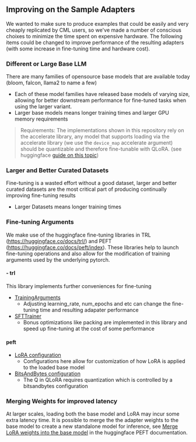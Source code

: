 ## Improving on the Sample Adapters
We wanted to make sure to produce examples that could be easily and very cheaply replicated by CML users, so we've made a number of conscious choixes to minimize the time spent on expensive hardware. The following items could be changed to improve performance of the resulting adapters (with some increase in fine-tuning time and hardware cost).

### Different or Large Base LLM
There are many families of opensource base models that are available today (bloom, falcon, llama2 to name a few)
- Each of these model families have released base models of varying size, allowing for better downstream performance for fine-tuned tasks when using the larger variant.
- Larger base models means longer training times and larger GPU memory requirements

> Requirements: The implementations shown in this repository rely on the accelerate library, any model that supports loading via the accelerate library (we use the `device_map` accelerate argument) should be quantizable and therefore fine-tunable with QLoRA. (see huggingface [guide on this topic](https://huggingface.co/blog/4bit-transformers-bitsandbytes#what-are-the-supported-models))

### Larger and Better Curated Datasets
Fine-tuning is a wasted effort without a good dataset, larger and better curated datasets are the most critical part of producing continually improving fine-tuning results
- Larger Datasets means longer training times

### Fine-tuning Arguments
We make use of the huggingface fine-tuning libraries in TRL (https://huggingface.co/docs/trl/) and PEFT (https://huggingface.co/docs/peft/index). These libraries help to launch fine-tuning operations and also allow for the modification of training arguments used by the underlying pytorch.

#### - trl
This library implements further conveniences for fine-tuning 
  - [TrainingArguments](https://huggingface.co/docs/transformers/main_classes/trainer#transformers.TrainingArguments)
    - Adjusting learning_rate, num_epochs and etc can change the fine-tuning time and resulting adapater performance
  - [SFTTrainer](https://huggingface.co/docs/trl/main/en/sft_trainer)
    - Bonus optimizations like packing are implemented in this library and speed up fine-tuning at the cost of some performance

#### peft
  - [LoRA configuration](https://huggingface.co/docs/peft/conceptual_guides/lora#common-lora-parameters-in-peft)
    - Configurations here allow for customization of how LoRA is applied to the loaded base model
  - [BitsAndBytes configuration](https://huggingface.co/docs/transformers/main_classes/quantization)
    - The Q in QLoRA requires quantization which is controlled by a bitsandbytes configuration

### Merging Weights for improved latency
At larger scales, loading both the base model and LoRA may incur some extra latency time. It is possible to merge the the adapter weights to the base model to create a new standalone model for inference, see [Merge LoRA weights into the base model](https://huggingface.co/docs/peft/conceptual_guides/lora#merge-lora-weights-into-the-base-model) in the huggingface PEFT documentation.